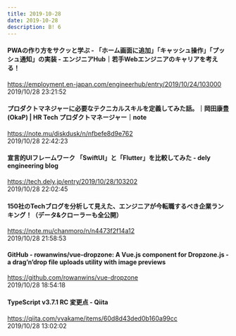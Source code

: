 ```yaml
---
title: 2019-10-28
date: 2019-10-28
description: B! 6
---
```


#### PWAの作り方をサクッと学ぶ - 「ホーム画面に追加」「キャッシュ操作」「プッシュ通知」の実装 - エンジニアHub｜若手Webエンジニアのキャリアを考える！
https://employment.en-japan.com/engineerhub/entry/2019/10/24/103000<br>
2019/10/28 23:21:52<br>


#### プロダクトマネジャーに必要なテクニカルスキルを定義してみた話。｜岡田康豊(OkaP) | HR Tech プロダクトマネージャー｜note
https://note.mu/diskdusk/n/nfbefe8d9e762<br>
2019/10/28 22:42:23<br>


#### 宣言的UIフレームワーク 「SwiftUI」と「Flutter」を比較してみた - dely engineering blog
https://tech.dely.jp/entry/2019/10/28/103202<br>
2019/10/28 22:02:45<br>


#### 150社のTechブログを分析して見えた、エンジニアが今転職するべき企業ランキング！（データ&クローラーも全公開）
https://note.mu/chanmoro/n/n4473f2f14a12<br>
2019/10/28 21:58:53<br>


#### GitHub - rowanwins/vue-dropzone: A Vue.js component for Dropzone.js - a drag’n’drop file uploads utility with image previews
https://github.com/rowanwins/vue-dropzone<br>
2019/10/28 18:54:18<br>


#### TypeScript v3.7.1 RC 変更点 - Qiita
https://qiita.com/vvakame/items/60d8d43ded0b160a99cc<br>
2019/10/28 13:02:02<br>


